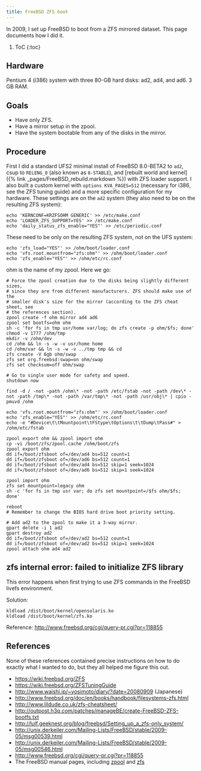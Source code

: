 ```yaml
---
title: FreeBSD ZFS boot
---
```

In 2009, I set up FreeBSD to boot from a ZFS mirrored dataset. This page documents how I did it.

1. ToC
{:toc}

## Hardware

Pentium 4 (i386) system with three 80-GB hard disks: ad2, ad4, and ad6. 3 GB RAM.

## Goals

* Have only ZFS.
* Have a mirror setup in the zpool.
* Have the system bootable from any of the disks in the mirror.

## Procedure

First I did a standard UFS2 minimal install of FreeBSD 8.0-BETA2 to `ad2`, csup to `RELENG_8`
(also known as `8-STABLE`), and [rebuilt world and kernel]({% link
_pages/FreeBSD_rebuild.markdown %}) with ZFS loader support. I also built a custom kernel with
`options KVA_PAGES=512` (necessary for i386, see the ZFS tuning guide) and a more specific
configuration for my hardware. These settings are on the `ad2` system (they also need to be on
the resulting ZFS system):

```console
echo 'KERNCONF=KRZFSOHM GENERIC' >> /etc/make.conf
echo 'LOADER_ZFS_SUPPORT=YES' >> /etc/make.conf
echo 'daily_status_zfs_enable="YES"' >> /etc/periodic.conf
```

These need to be only on the resulting ZFS system, not on the UFS system:

```console
echo 'zfs_load="YES"' >> /ohm/boot/loader.conf
echo 'vfs.root.mountfrom="zfs:ohm"' >> /ohm/boot/loader.conf
echo 'zfs_enable="YES"' >> /ohm/etc/rc.conf
```

ohm is the name of my zpool. Here we go:

```console
# Force the zpool creation due to the disks being slightly different sizes,
# since they are from different manufacturers. ZFS should make use of the
# smaller disk's size for the mirror (according to the ZFS cheat sheet, see
# the references section).
zpool create -f ohm mirror ad4 ad6
zpool set bootfs=ohm ohm
sh -c 'for fs in tmp usr/home var/log; do zfs create -p ohm/$fs; done'
chmod -v 1777 /ohm/tmp
mkdir -v /ohm/dev
cd /ohm && ln -s -w -v usr/home home
cd /ohm/var && ln -s -w -v ../tmp tmp && cd
zfs create -V 6gb ohm/swap
zfs set org.freebsd:swap=on ohm/swap
zfs set checksum=off ohm/swap

# Go to single user mode for safety and speed.
shutdown now

find -d / -not -path /ohm\* -not -path /etc/fstab -not -path /dev\* -not -path /tmp\* -not -path /var/tmp\* -not -path /usr/obj\* | cpio -pmuvd /ohm

echo 'vfs.root.mountfrom="zfs:ohm"' >> /ohm/boot/loader.conf
echo 'zfs_enable="YES"' >> /ohm/etc/rc.conf
echo -e "#Device\t\tMountpoint\tFStype\tOptions\t\tDump\tPass#" > /ohm/etc/fstab

zpool export ohm && zpool import ohm
cp -vi /boot/zfs/zpool.cache /ohm/boot/zfs
zpool export ohm
dd if=/boot/zfsboot of=/dev/ad4 bs=512 count=1
dd if=/boot/zfsboot of=/dev/ad6 bs=512 count=1
dd if=/boot/zfsboot of=/dev/ad4 bs=512 skip=1 seek=1024
dd if=/boot/zfsboot of=/dev/ad6 bs=512 skip=1 seek=1024

zpool import ohm
zfs set mountpoint=legacy ohm
sh -c 'for fs in tmp usr var; do zfs set mountpoint=/$fs ohm/$fs; done'

reboot
# Remember to change the BIOS hard drive boot priority setting.

# Add ad2 to the zpool to make it a 3-way mirror.
gpart delete -i 1 ad2
gpart destroy ad2
dd if=/boot/zfsboot of=/dev/ad2 bs=512 count=1
dd if=/boot/zfsboot of=/dev/ad2 bs=512 skip=1 seek=1024
zpool attach ohm ad4 ad2
```

## zfs internal error: failed to initialize ZFS library

This error happens when first trying to use ZFS commands in the FreeBSD livefs environment.

Solution:

```console
kldload /dist/boot/kernel/opensolaris.ko
kldload /dist/boot/kernel/zfs.ko
```

Reference: <http://www.freebsd.org/cgi/query-pr.cgi?pr=118855>

## References

None of these references contained precise instructions on how to do exactly what I wanted to do, but they all helped me figure this out.

* <https://wiki.freebsd.org/ZFS>
* <https://wiki.freebsd.org/ZFSTuningGuide>
* <http://www.waishi.jp/~yosimoto/diary/?date=20080909> (Japanese)
* <http://www.freebsd.org/doc/en/books/handbook/filesystems-zfs.html>
* <http://www.lildude.co.uk/zfs-cheatsheet/>
* <http://outpost.h3q.com/patches/manageBE/create-FreeBSD-ZFS-bootfs.txt>
* <http://lulf.geeknest.org/blog/freebsd/Setting_up_a_zfs-only_system/>
* <http://unix.derkeiler.com/Mailing-Lists/FreeBSD/stable/2009-05/msg00539.html>
* <http://unix.derkeiler.com/Mailing-Lists/FreeBSD/stable/2009-05/msg00546.html>
* <http://www.freebsd.org/cgi/query-pr.cgi?pr=118855>
* The FreeBSD manual pages, including [zpool](http://www.freebsd.org/cgi/man.cgi?query=zpool&apropos=0&sektion=0&format=html) and [zfs](http://www.freebsd.org/cgi/man.cgi?query=zfs&apropos=0&sektion=0&format=html)
